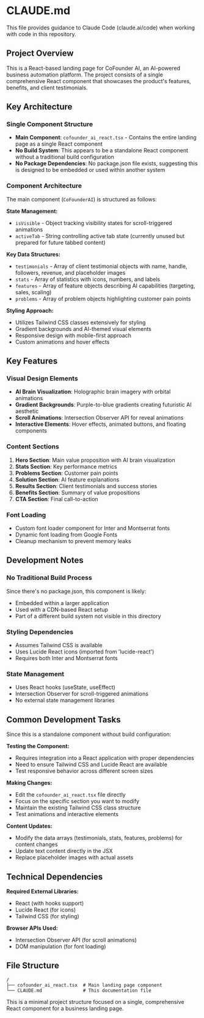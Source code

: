 # CLAUDE.md

This file provides guidance to Claude Code (claude.ai/code) when working with code in this repository.

## Project Overview

This is a React-based landing page for CoFounder AI, an AI-powered business automation platform. The project consists of a single comprehensive React component that showcases the product's features, benefits, and client testimonials.

## Key Architecture

### Single Component Structure
- **Main Component**: `cofounder_ai_react.tsx` - Contains the entire landing page as a single React component
- **No Build System**: This appears to be a standalone React component without a traditional build configuration
- **No Package Dependencies**: No package.json file exists, suggesting this is designed to be embedded or used within another system

### Component Architecture
The main component (`CoFounderAI`) is structured as follows:

**State Management:**
- `isVisible` - Object tracking visibility states for scroll-triggered animations
- `activeTab` - String controlling active tab state (currently unused but prepared for future tabbed content)

**Key Data Structures:**
- `testimonials` - Array of client testimonial objects with name, handle, followers, revenue, and placeholder images
- `stats` - Array of statistics with icons, numbers, and labels
- `features` - Array of feature objects describing AI capabilities (targeting, sales, scaling)
- `problems` - Array of problem objects highlighting customer pain points

**Styling Approach:**
- Utilizes Tailwind CSS classes extensively for styling
- Gradient backgrounds and AI-themed visual elements
- Responsive design with mobile-first approach
- Custom animations and hover effects

## Key Features

### Visual Design Elements
- **AI Brain Visualization**: Holographic brain imagery with orbital animations
- **Gradient Backgrounds**: Purple-to-blue gradients creating futuristic AI aesthetic
- **Scroll Animations**: Intersection Observer API for reveal animations
- **Interactive Elements**: Hover effects, animated buttons, and floating components

### Content Sections
1. **Hero Section**: Main value proposition with AI brain visualization
2. **Stats Section**: Key performance metrics
3. **Problems Section**: Customer pain points
4. **Solution Section**: AI feature explanations
5. **Results Section**: Client testimonials and success stories
6. **Benefits Section**: Summary of value propositions
7. **CTA Section**: Final call-to-action

### Font Loading
- Custom font loader component for Inter and Montserrat fonts
- Dynamic font loading from Google Fonts
- Cleanup mechanism to prevent memory leaks

## Development Notes

### No Traditional Build Process
Since there's no package.json, this component is likely:
- Embedded within a larger application
- Used with a CDN-based React setup
- Part of a different build system not visible in this directory

### Styling Dependencies
- Assumes Tailwind CSS is available
- Uses Lucide React icons (imported from 'lucide-react')
- Requires both Inter and Montserrat fonts

### State Management
- Uses React hooks (useState, useEffect)
- Intersection Observer for scroll-triggered animations
- No external state management libraries

## Common Development Tasks

Since this is a standalone component without build configuration:

**Testing the Component:**
- Requires integration into a React application with proper dependencies
- Need to ensure Tailwind CSS and Lucide React are available
- Test responsive behavior across different screen sizes

**Making Changes:**
- Edit the `cofounder_ai_react.tsx` file directly
- Focus on the specific section you want to modify
- Maintain the existing Tailwind CSS class structure
- Test animations and interactive elements

**Content Updates:**
- Modify the data arrays (testimonials, stats, features, problems) for content changes
- Update text content directly in the JSX
- Replace placeholder images with actual assets

## Technical Dependencies

**Required External Libraries:**
- React (with hooks support)
- Lucide React (for icons)
- Tailwind CSS (for styling)

**Browser APIs Used:**
- Intersection Observer API (for scroll animations)
- DOM manipulation (for font loading)

## File Structure

```
/
├── cofounder_ai_react.tsx  # Main landing page component
└── CLAUDE.md               # This documentation file
```

This is a minimal project structure focused on a single, comprehensive React component for a business landing page.